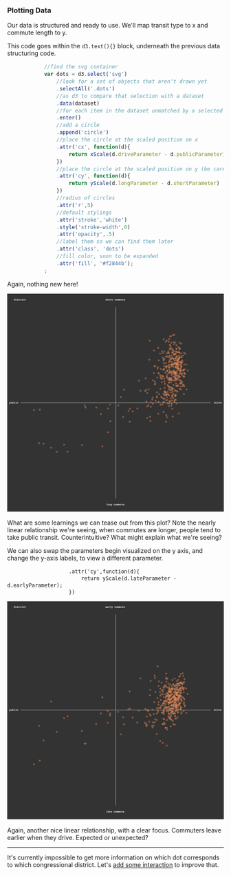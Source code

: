 ### Plotting Data

Our data is structured and ready to use. We'll map transit type to x and commute length to y.

This code goes within the `d3.text(){}` block, underneath the previous data structuring code. 

```js
			//find the svg container
			var dots = d3.select('svg')
				//look for a set of objects that aren't drawn yet
				.selectAll('.dots')
				//as d3 to compare that selection with a dataset
				.data(dataset)
				//for each item in the dataset unmatched by a selected element...
				.enter()
				//add a circle
				.append('circle')
				//place the circle at the scaled position on x
				.attr('cx', function(d){
					return xScale(d.driveParameter - d.publicParameter)
				})
				//place the circle at the scaled position on y (be careful to not invert it!)
				.attr('cy', function(d){
					return yScale(d.longParameter - d.shortParameter)
				})		
				//radius of circles 					
				.attr('r',5)
				//default stylings
				.attr('stroke','white')
				.style('stroke-width',0)
				.attr('opacity',.5)
				//label them so we can find them later
				.attr('class', 'dots')
				//fill color, soon to be expanded
				.attr('fill', '#f2844b');
			;
```

Again, nothing new here! 

![simple plot](plot.png)

What are some learnings we can tease out from this plot? Note the nearly linear relationship we're seeing, when commutes are longer, people tend to take public transit. Counterintuitive? What might explain what we're seeing?

We can also swap the parameters begin visualized on the y axis, and change the y-axis labels, to view a different parameter.

```
					.attr('cy',function(d){
						return yScale(d.lateParameter - d.earlyParameter);
					})
```

![simple plot](late.png)

Again, another nice linear relationship, with a clear focus. Commuters leave earlier when they drive. Expected or unexpected?  

-----

It's currently impossible to get more information on which dot corresponds to which congressional district. Let's [add some interaction](animation.md) to improve that.